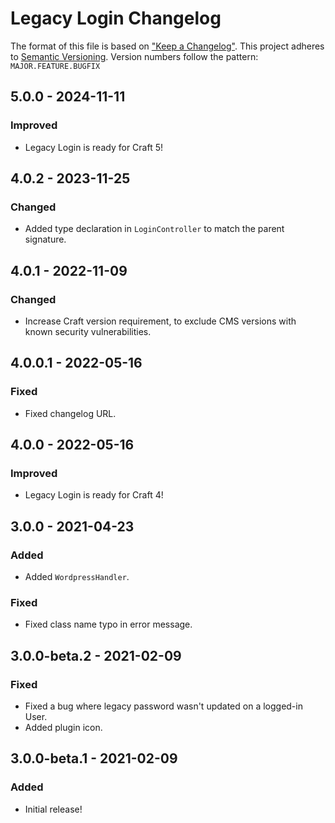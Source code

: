 # Legacy Login Changelog

The format of this file is based on ["Keep a Changelog"](http://keepachangelog.com/). This project adheres to [Semantic Versioning](http://semver.org/). Version numbers follow the pattern: `MAJOR.FEATURE.BUGFIX`

## 5.0.0 - 2024-11-11

### Improved

- Legacy Login is ready for Craft 5!


## 4.0.2 - 2023-11-25

### Changed

- Added type declaration in `LoginController` to match the parent signature.


## 4.0.1 - 2022-11-09

### Changed

- Increase Craft version requirement, to exclude CMS versions with known security vulnerabilities.


## 4.0.0.1 - 2022-05-16

### Fixed

- Fixed changelog URL.


## 4.0.0 - 2022-05-16

### Improved

- Legacy Login is ready for Craft 4!


## 3.0.0 - 2021-04-23

### Added

- Added `WordpressHandler`.

### Fixed

- Fixed class name typo in error message.


## 3.0.0-beta.2 - 2021-02-09

### Fixed

- Fixed a bug where legacy password wasn't updated on a logged-in User.
- Added plugin icon.


## 3.0.0-beta.1 - 2021-02-09

### Added

- Initial release!
